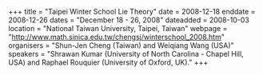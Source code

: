 +++
title = "Taipei Winter School Lie Theory"
date = 2008-12-18
enddate = 2008-12-26
dates = "December 18 - 26, 2008"
dateadded = 2008-10-03
location = "National Taiwan University, Taipei, Taiwan"
webpage = "http://www.math.sinica.edu.tw/chengsj/winterschool_2008.htm"
organisers = "Shun-Jen Cheng (Taiwan) and Weiqiang Wang (USA)"
speakers = "Shrawan Kumar (University of North Carolina - Chapel Hill, USA) and Raphael Rouquier (University of Oxford, UK)."
+++
